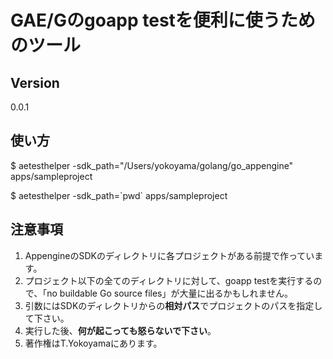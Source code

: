 # GAE/Gのgoapp testを便利に使うためのツール

## Version
0.0.1

## 使い方
$ aetesthelper -sdk_path="/Users/yokoyama/golang/go_appengine" apps/sampleproject

$ aetesthelper -sdk_path=\`pwd\` apps/sampleproject

## 注意事項
1. AppengineのSDKのディレクトリに各プロジェクトがある前提で作っています。
1. プロジェクト以下の全てのディレクトリに対して、goapp testを実行するので、「no buildable Go source files」が大量に出るかもしれません。
1. 引数にはSDKのディレクトリからの**相対パス**でプロジェクトのパスを指定して下さい。
1. 実行した後、**何が起こっても怒らないで下さい**。
1. 著作権はT.Yokoyamaにあります。
